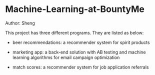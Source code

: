 # Machine-Learning-at-BountyMe

Author: Sheng

This project has three different programs. They are listed as below:

* beer recommendations: a recommender system for spirit products

* marketing app: a back-end solution with AB testing and machine learning algorithms for email campaign optimization

* match scores: a recommender system for job application referrals